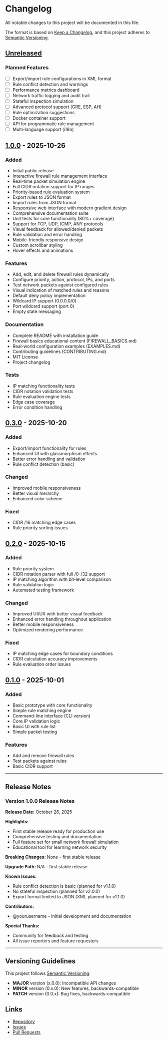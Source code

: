 # Changelog

All notable changes to this project will be documented in this file.

The format is based on [Keep a Changelog](https://keepachangelog.com/en/1.0.0/),
and this project adheres to [Semantic Versioning](https://semver.org/spec/v2.0.0.html).

## [Unreleased]

### Planned Features
- [ ] Export/import rule configurations in XML format
- [ ] Rule conflict detection and warnings
- [ ] Performance metrics dashboard
- [ ] Network traffic logging and audit trail
- [ ] Stateful inspection simulation
- [ ] Advanced protocol support (GRE, ESP, AH)
- [ ] Rule optimization suggestions
- [ ] Docker container support
- [ ] API for programmatic rule management
- [ ] Multi-language support (i18n)

## [1.0.0] - 2025-10-26

### Added
- Initial public release
- Interactive firewall rule management interface
- Real-time packet simulation engine
- Full CIDR notation support for IP ranges
- Priority-based rule evaluation system
- Export rules to JSON format
- Import rules from JSON format
- Responsive web interface with modern gradient design
- Comprehensive documentation suite
- Unit tests for core functionality (80%+ coverage)
- Support for TCP, UDP, ICMP, ANY protocols
- Visual feedback for allowed/denied packets
- Rule validation and error handling
- Mobile-friendly responsive design
- Custom scrollbar styling
- Hover effects and animations

### Features
- Add, edit, and delete firewall rules dynamically
- Configure priority, action, protocol, IPs, and ports
- Test network packets against configured rules
- Visual indication of matched rules and reasons
- Default deny policy implementation
- Wildcard IP support (0.0.0.0/0)
- Port wildcard support (port 0)
- Empty state messaging

### Documentation
- Complete README with installation guide
- Firewall basics educational content (FIREWALL_BASICS.md)
- Real-world configuration examples (EXAMPLES.md)
- Contributing guidelines (CONTRIBUTING.md)
- MIT License
- Project changelog

### Tests
- IP matching functionality tests
- CIDR notation validation tests
- Rule evaluation engine tests
- Edge case coverage
- Error condition handling

## [0.3.0] - 2025-10-20

### Added
- Export/import functionality for rules
- Enhanced UI with glassmorphism effects
- Better error handling and validation
- Rule conflict detection (basic)

### Changed
- Improved mobile responsiveness
- Better visual hierarchy
- Enhanced color scheme

### Fixed
- CIDR /16 matching edge cases
- Rule priority sorting issues

## [0.2.0] - 2025-10-15

### Added
- Rule priority system
- CIDR notation parser with full /0-/32 support
- IP matching algorithm with bit-level comparison
- Rule validation logic
- Automated testing framework

### Changed
- Improved UI/UX with better visual feedback
- Enhanced error handling throughout application
- Better mobile responsiveness
- Optimized rendering performance

### Fixed
- IP matching edge cases for boundary conditions
- CIDR calculation accuracy improvements
- Rule evaluation order issues

## [0.1.0] - 2025-10-01

### Added
- Basic prototype with core functionality
- Simple rule matching engine
- Command-line interface (CLI version)
- Core IP validation logic
- Basic UI with rule list
- Simple packet testing

### Features
- Add and remove firewall rules
- Test packets against rules
- Basic CIDR support

---

## Release Notes

### Version 1.0.0 Release Notes

**Release Date:** October 26, 2025

**Highlights:**
- First stable release ready for production use
- Comprehensive testing and documentation
- Full feature set for small network firewall simulation
- Educational tool for learning network security

**Breaking Changes:**
None - first stable release

**Upgrade Path:**
N/A - first stable release

**Known Issues:**
- Rule conflict detection is basic (planned for v1.1.0)
- No stateful inspection (planned for v2.0.0)
- Export format limited to JSON (XML planned for v1.1.0)

**Contributors:**
- @yourusername - Initial development and documentation

**Special Thanks:**
- Community for feedback and testing
- All issue reporters and feature requesters

---

## Versioning Guidelines

This project follows [Semantic Versioning](https://semver.org/):

- **MAJOR** version (x.0.0): Incompatible API changes
- **MINOR** version (0.x.0): New features, backwards-compatible
- **PATCH** version (0.0.x): Bug fixes, backwards-compatible

## Links

- [Repository](https://github.com/yourusername/firewall-rule-simulator)
- [Issues](https://github.com/yourusername/firewall-rule-simulator/issues)
- [Pull Requests](https://github.com/yourusername/firewall-rule-simulator/pulls)

[Unreleased]: https://github.com/yourusername/firewall-rule-simulator/compare/v1.0.0...HEAD
[1.0.0]: https://github.com/yourusername/firewall-rule-simulator/releases/tag/v1.0.0
[0.3.0]: https://github.com/yourusername/firewall-rule-simulator/compare/v0.2.0...v0.3.0
[0.2.0]: https://github.com/yourusername/firewall-rule-simulator/compare/v0.1.0...v0.2.0
[0.1.0]: https://github.com/yourusername/firewall-rule-simulator/releases/tag/v0.1.0
